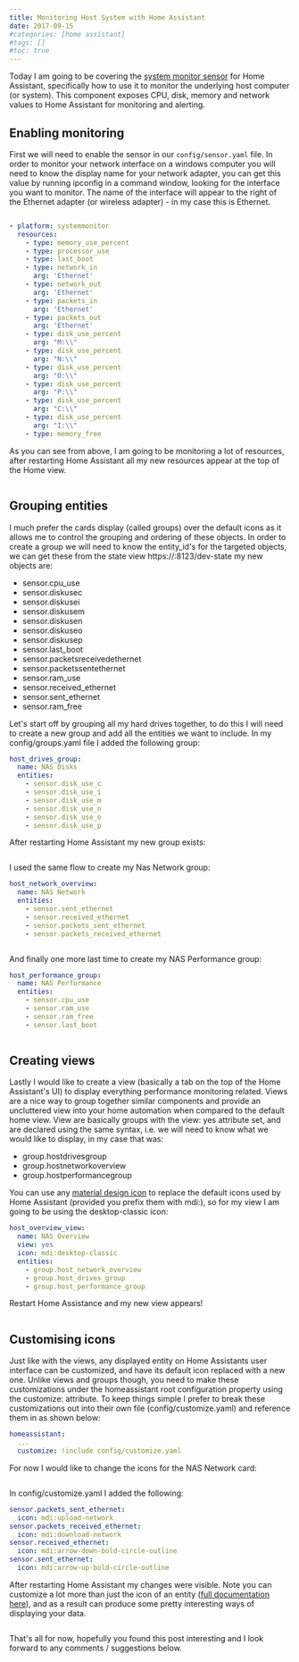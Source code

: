 ```yaml
---
title: Monitoring Host System with Home Assistant
date: 2017-09-15
#categories: [home assistant]
#tags: []
#toc: true
---
```


Today I am going to be covering the [system monitor sensor](https://www.home-assistant.io/integrations/systemmonitor/) for Home Assistant, specifically how to use it to monitor the underlying host computer (or system). This component exposes CPU, disk, memory and network values to Home Assistant for monitoring and alerting.

## Enabling monitoring
First we will need to enable the sensor in our `config/sensor.yaml` file. In order to monitor your network interface on a windows computer you will need to know the display name for your network adapter, you can get this value by running ipconfig in a command window, looking for the interface you want to monitor. The name of the interface will appear to the right of the Ethernet adapter (or wireless adapter) - in my case this is Ethernet.

<img src="./001.png" alt="" />

```yaml
- platform: systemmonitor
  resources:
    - type: memory_use_percent
    - type: processor_use
    - type: last_boot
    - type: network_in
      arg: 'Ethernet'
    - type: network_out
      arg: 'Ethernet'
    - type: packets_in
      arg: 'Ethernet'
    - type: packets_out
      arg: 'Ethernet'
    - type: disk_use_percent
      arg: "M:\\"
    - type: disk_use_percent
      arg: "N:\\"
    - type: disk_use_percent
      arg: "O:\\"
    - type: disk_use_percent
      arg: "P:\\"
    - type: disk_use_percent
      arg: "C:\\"
    - type: disk_use_percent
      arg: "I:\\"
    - type: memory_free
```

As you can see from above, I am going to be monitoring a lot of resources, after restarting Home Assistant all my new resources appear at the top of the Home view.

<img src="./002.png" alt="" />

## Grouping entities
I much prefer the cards display (called groups) over the default icons as it allows me to control the grouping and ordering of these objects. In order to create a group we will need to know the entity_id's for the targeted objects, we can get these from the state view https://:8123/dev-state my new objects are:

- sensor.cpu_use
- sensor.diskusec
- sensor.diskusei
- sensor.diskusem
- sensor.diskusen
- sensor.diskuseo
- sensor.diskusep
- sensor.last_boot
- sensor.packetsreceivedethernet
- sensor.packetssentethernet
- sensor.ram_use
- sensor.received_ethernet
- sensor.sent_ethernet
- sensor.ram_free

Let's start off by grouping all my hard drives together, to do this I will need to create a new group and add all the entities we want to include. In my config/groups.yaml file I added the following group:

```yaml
host_drives_group:
  name: NAS Disks
  entities:
    - sensor.disk_use_c
    - sensor.disk_use_i
    - sensor.disk_use_m
    - sensor.disk_use_n
    - sensor.disk_use_o
    - sensor.disk_use_p
```

After restarting Home Assistant my new group exists:

<img src="./003.png" alt="" />

I used the same flow to create my Nas Network group:

```yaml
host_network_overview:
  name: NAS Network
  entities:
    - sensor.sent_ethernet
    - sensor.received_ethernet
    - sensor.packets_sent_ethernet
    - sensor.packets_received_ethernet
```

<img src="./004.png" alt="" />

And finally one more last time to create my NAS Performance group:

```yaml
host_performance_group:
  name: NAS Performance
  entities:
    - sensor.cpu_use
    - sensor.ram_use
    - sensor.ram_free
    - sensor.last_boot
```

<img src="./005.png" alt="" />

## Creating views
Lastly I would like to create a view (basically a tab on the top of the Home Assistant's UI) to display everything performance monitoring related. Views are a nice way to group together similar components and provide an uncluttered view into your home automation when compared to the default home view. View are basically groups with the view: yes attribute set, and are declared using the same syntax, i.e. we will need to know what we would like to display, in my case that was:

- group.hostdrivesgroup
- group.hostnetworkoverview
- group.hostperformancegroup

You can use any [material design icon](https://materialdesignicons.com/) to replace the default icons used by Home Assistant (provided you prefix them with mdi:), so for my view I am going to be using the desktop-classic icon:

```yaml
host_overview_view:
  name: NAS Overview
  view: yes
  icon: mdi:desktop-classic
  entities:
    - group.host_network_overview
    - group.host_drives_group
    - group.host_performance_group
```

Restart Home Assistance and my new view appears!

<img src="./006.png" alt="" />

## Customising icons
Just like with the views, any displayed entity on Home Assistants user interface can be customized, and have its default icon replaced with a new one. Unlike views and groups though, you need to make these customizations under the homeassistant root configuration property using the customize: attribute. To keep things simple I prefer to break these customizations out into their own file (config/customize.yaml) and reference them in as shown below:

```yaml
homeassistant:
  ...
  customize: !include config/customize.yaml
```

For now I would like to change the icons for the NAS Network card:

<img src="./007.png" alt="" />

In config/customize.yaml I added the following:

```yaml
sensor.packets_sent_ethernet:
  icon: mdi:upload-network
sensor.packets_received_ethernet:
  icon: mdi:download-network
sensor.received_ethernet:
  icon: mdi:arrow-down-bold-circle-outline
sensor.sent_ethernet:
  icon: mdi:arrow-up-bold-circle-outline
```

After restarting Home Assistant my changes were visible. Note you can customize a lot more than just the icon of an entity ([full documentation here](https://www.home-assistant.io/docs/configuration/customizing-devices/)), and as a result can produce some pretty interesting ways of displaying your data.

<img src="./008.png" alt="" />

That's all for now, hopefully you found this post interesting and I look forward to any comments / suggestions below.
